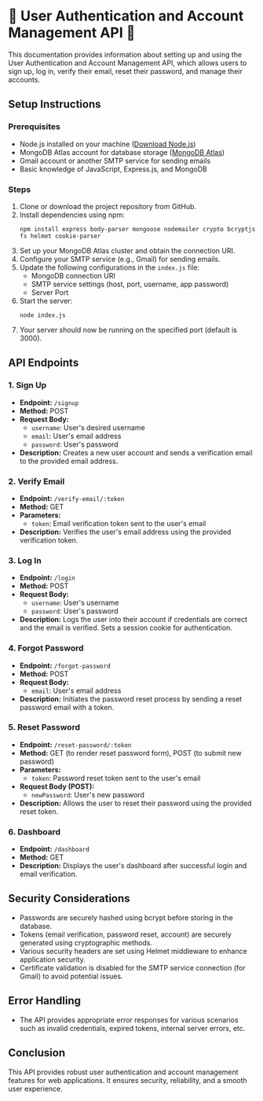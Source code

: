 # 🌟 User Authentication and Account Management API 🚀

This documentation provides information about setting up and using the User Authentication and Account Management API, which allows users to sign up, log in, verify their email, reset their password, and manage their accounts.

## Setup Instructions

### Prerequisites
- Node.js installed on your machine ([Download Node.js](https://nodejs.org/))
- MongoDB Atlas account for database storage ([MongoDB Atlas](https://www.mongodb.com/cloud/atlas))
- Gmail account or another SMTP service for sending emails
- Basic knowledge of JavaScript, Express.js, and MongoDB

### Steps
1. Clone or download the project repository from GitHub.
2. Install dependencies using npm:
    ```
    npm install express body-parser mongoose nodemailer crypto bcryptjs fs helmet cookie-parser
    ```
3. Set up your MongoDB Atlas cluster and obtain the connection URI.
4. Configure your SMTP service (e.g., Gmail) for sending emails.
5. Update the following configurations in the `index.js` file:
   - MongoDB connection URI
   - SMTP service settings (host, port, username, app password)
   - Server Port
6. Start the server:
    ```
    node index.js
    ```
7. Your server should now be running on the specified port (default is 3000).

## API Endpoints

### 1. Sign Up
- **Endpoint:** `/signup`
- **Method:** POST
- **Request Body:**
  - `username`: User's desired username
  - `email`: User's email address
  - `password`: User's password
- **Description:** Creates a new user account and sends a verification email to the provided email address.

### 2. Verify Email
- **Endpoint:** `/verify-email/:token`
- **Method:** GET
- **Parameters:**
  - `token`: Email verification token sent to the user's email
- **Description:** Verifies the user's email address using the provided verification token.

### 3. Log In
- **Endpoint:** `/login`
- **Method:** POST
- **Request Body:**
  - `username`: User's username
  - `password`: User's password
- **Description:** Logs the user into their account if credentials are correct and the email is verified. Sets a session cookie for authentication.

### 4. Forgot Password
- **Endpoint:** `/forgot-password`
- **Method:** POST
- **Request Body:**
  - `email`: User's email address
- **Description:** Initiates the password reset process by sending a reset password email with a token.

### 5. Reset Password
- **Endpoint:** `/reset-password/:token`
- **Method:** GET (to render reset password form), POST (to submit new password)
- **Parameters:**
  - `token`: Password reset token sent to the user's email
- **Request Body (POST):**
  - `newPassword`: User's new password
- **Description:** Allows the user to reset their password using the provided reset token.

### 6. Dashboard
- **Endpoint:** `/dashboard`
- **Method:** GET
- **Description:** Displays the user's dashboard after successful login and email verification.

## Security Considerations
- Passwords are securely hashed using bcrypt before storing in the database.
- Tokens (email verification, password reset, account) are securely generated using cryptographic methods.
- Various security headers are set using Helmet middleware to enhance application security.
- Certificate validation is disabled for the SMTP service connection (for Gmail) to avoid potential issues.

## Error Handling
- The API provides appropriate error responses for various scenarios such as invalid credentials, expired tokens, internal server errors, etc.

## Conclusion
This API provides robust user authentication and account management features for web applications. It ensures security, reliability, and a smooth user experience.
